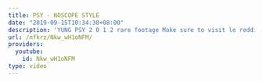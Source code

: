 ```yaml
---
title: PSY - NOSCOPE STYLE
date: "2019-09-15T10:34:38+08:00"
description: 'YUNG PSY 2 0 1 2 rare footage Make sure to visit le reddit thread: http://www.reddit.com/r/montageparodies/comments/27014s/psy_noscope_style/'
url: /nfkrz/Nkw_wH1oNFM/
providers:
  youtube:
    id: Nkw_wH1oNFM
type: video
---
```

